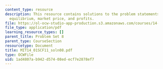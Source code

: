 ```yaml
---
content_type: resource
description: This resource contains solutions to the problem statements related to
  equilibrium, market price, and profits.
file: https://ol-ocw-studio-app-production.s3.amazonaws.com/courses/14-01sc-principles-of-microeconomics-fall-2011/1ad4807ab942d57408edecf7e2878ef7_MIT14_01SCF11_soln08.pdf
file_type: application/pdf
learning_resource_types: []
parent_title: Problem Set 8
parent_type: CourseSection
resourcetype: Document
title: MIT14_01SCF11_soln08.pdf
type: OCWFile
uid: 1ad4807a-b942-d574-08ed-ecf7e2878ef7
---
```

